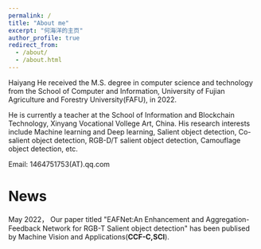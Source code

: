 ```yaml
---
permalink: /
title: "About me"
excerpt: "何海洋的主页"
author_profile: true
redirect_from: 
  - /about/
  - /about.html
---
```


Haiyang He received the M.S. degree in computer science and technology from the School of Computer and Information, University of Fujian Agriculture and Forestry University(FAFU), in 2022.

He is currently a teacher at the School of Information and Blockchain Technology, Xinyang Vocational Vollege Art, China. His research interests include Machine learning and Deep learning, Salient object detection, Co-salient object detection, RGB-D/T salient object detection, Camouflage object detection, etc.

Email: 1464751753(AT).qq.com

News
======
May 2022， Our paper titled "EAFNet:An Enhancement and Aggregation-Feedback Network for RGB-T Salient object detection" has been publised by Machine Vision and Applications(**CCF-C,SCI**).
